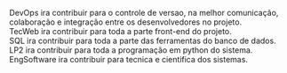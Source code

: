 DevOps ira contribuir para o controle de versao, na melhor comunicação, colaboração  e integração entre os desenvolvedores no projeto.  
TecWeb ira contribuir para toda a parte front-end do projeto.  
SQL ira contribuir para toda a parte das ferramentas do banco de dados.  
LP2 ira contribuir para toda a programação em python do sistema.  
EngSoftware ira contribuir para tecnica e cientifica dos sistemas.  
